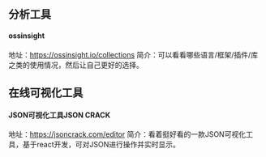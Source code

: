 ## 分析工具
#### ossinsight
地址：https://ossinsight.io/collections
简介：可以看看哪些语言/框架/插件/库之类的使用情况，然后让自己更好的选择。


## 在线可视化工具
#### JSON可视化工具JSON CRACK
地址：https://jsoncrack.com/editor
简介：看着挺好看的一款JSON可视化工具，基于react开发，可对JSON进行操作并实时显示。